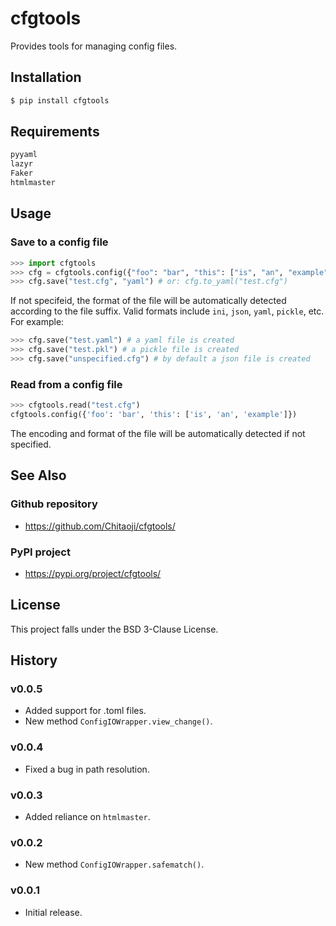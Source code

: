 # cfgtools
Provides tools for managing config files.

## Installation
```sh
$ pip install cfgtools
```

## Requirements
```txt
pyyaml
lazyr
Faker
htmlmaster
```

## Usage
### Save to a config file

```py
>>> import cfgtools
>>> cfg = cfgtools.config({"foo": "bar", "this": ["is", "an", "example"]})
>>> cfg.save("test.cfg", "yaml") # or: cfg.to_yaml("test.cfg")
```
If not specifeid, the format of the file will be automatically detected according to the file suffix. Valid formats include `ini`, `json`, `yaml`, `pickle`, etc. For example:
```py
>>> cfg.save("test.yaml") # a yaml file is created
>>> cfg.save("test.pkl") # a pickle file is created
>>> cfg.save("unspecified.cfg") # by default a json file is created
```

### Read from a config file
```py
>>> cfgtools.read("test.cfg")
cfgtools.config({'foo': 'bar', 'this': ['is', 'an', 'example']})
```
The encoding and format of the file will be automatically detected if not specified.

## See Also
### Github repository
* https://github.com/Chitaoji/cfgtools/

### PyPI project
* https://pypi.org/project/cfgtools/

## License
This project falls under the BSD 3-Clause License.

## History
### v0.0.5
* Added support for .toml files.
* New method `ConfigIOWrapper.view_change()`.

### v0.0.4
* Fixed a bug in path resolution.

### v0.0.3
* Added reliance on `htmlmaster`.

### v0.0.2
* New method `ConfigIOWrapper.safematch()`.

### v0.0.1
* Initial release.